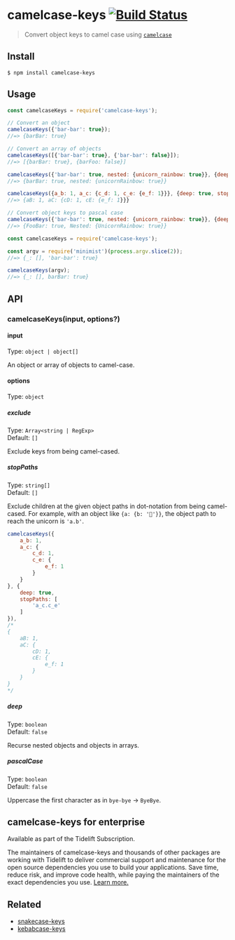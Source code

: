# camelcase-keys [![Build Status](https://travis-ci.org/sindresorhus/camelcase-keys.svg?branch=master)](https://travis-ci.org/sindresorhus/camelcase-keys)

> Convert object keys to camel case using [`camelcase`](https://github.com/sindresorhus/camelcase)

## Install

```
$ npm install camelcase-keys
```

## Usage

```js
const camelcaseKeys = require('camelcase-keys');

// Convert an object
camelcaseKeys({'bar-bar': true});
//=> {barBar: true}

// Convert an array of objects
camelcaseKeys([{'bar-bar': true}, {'bar-bar': false}]);
//=> [{barBar: true}, {barFoo: false}]

camelcaseKeys({'bar-bar': true, nested: {unicorn_rainbow: true}}, {deep: true});
//=> {barBar: true, nested: {unicornRainbow: true}}

camelcaseKeys({a_b: 1, a_c: {c_d: 1, c_e: {e_f: 1}}}, {deep: true, stopPaths: ['a_c.c_e']}),
//=> {aB: 1, aC: {cD: 1, cE: {e_f: 1}}}

// Convert object keys to pascal case
camelcaseKeys({'bar-bar': true, nested: {unicorn_rainbow: true}}, {deep: true, pascalCase: true});
//=> {FooBar: true, Nested: {UnicornRainbow: true}}
```

```js
const camelcaseKeys = require('camelcase-keys');

const argv = require('minimist')(process.argv.slice(2));
//=> {_: [], 'bar-bar': true}

camelcaseKeys(argv);
//=> {_: [], barBar: true}
```

## API

### camelcaseKeys(input, options?)

#### input

Type: `object | object[]`

An object or array of objects to camel-case.

#### options

Type: `object`

##### exclude

Type: `Array<string | RegExp>`\
Default: `[]`

Exclude keys from being camel-cased.

##### stopPaths

Type: `string[]`\
Default: `[]`

Exclude children at the given object paths in dot-notation from being camel-cased. For example, with an object like `{a: {b: '🦄'}}`, the object path to reach the unicorn is `'a.b'`.

```js
camelcaseKeys({
	a_b: 1,
	a_c: {
		c_d: 1,
		c_e: {
			e_f: 1
		}
	}
}, {
	deep: true,
	stopPaths: [
		'a_c.c_e'
	]
}),
/*
{
	aB: 1,
	aC: {
		cD: 1,
		cE: {
			e_f: 1
		}
	}
}
*/
```

##### deep

Type: `boolean`\
Default: `false`

Recurse nested objects and objects in arrays.

##### pascalCase

Type: `boolean`\
Default: `false`

Uppercase the first character as in `bye-bye` → `ByeBye`.

## camelcase-keys for enterprise

Available as part of the Tidelift Subscription.

The maintainers of camelcase-keys and thousands of other packages are working with Tidelift to deliver commercial support and maintenance for the open source dependencies you use to build your applications. Save time, reduce risk, and improve code health, while paying the maintainers of the exact dependencies you use. [Learn more.](https://tidelift.com/subscription/pkg/npm-camelcase-keys?utm_source=npm-camelcase-keys&utm_medium=referral&utm_campaign=enterprise&utm_term=repo)

## Related

- [snakecase-keys](https://github.com/bendrucker/snakecase-keys)
- [kebabcase-keys](https://github.com/mattiloh/kebabcase-keys)

